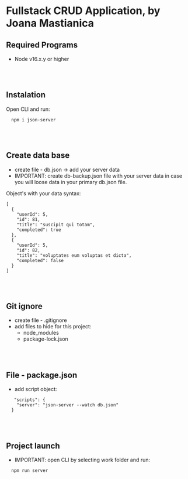 # Fullstack CRUD Application, by Joana Mastianica

## Required Programs
  * Node v16.x.y or higher

<br><br>

## Instalation
Open CLI and run:
```
  npm i json-server
```
<br><br>

## Create data base
* create file - db.json -> add your server data
* IMPORTANT: create db-backup.json file with your server data in case you will loose data in your primary db.json file.
<p>Object's with your data syntax: 

```
[
  {
    "userId": 5,
    "id": 81,
    "title": "suscipit qui totam",
    "completed": true
  },
  {
    "userId": 5,
    "id": 82,
    "title": "voluptates eum voluptas et dicta",
    "completed": false
  }
]

```
<br><br>

## Git ignore
* create file - .gitignore
* add files to hide for this project: 
    * node_modules
    * package-lock.json

<br><br>

## File - package.json
* add script object: 

```
   "scripts": {
    "server": "json-server --watch db.json"
  }
```
<br><br>

## Project launch
* IMPORTANT: open CLI by selecting work folder and run:

```
  npm run server
```